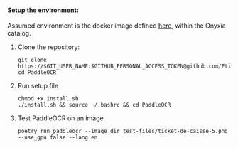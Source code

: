 #### Setup the environment:
Assumed environment is the docker image defined [here](https://github.com/InseeFrLab/images-datascience/tree/main/python-datascience), within the Onyxia catalog.
1. Clone the repository:
    ```
    git clone https://$GIT_USER_NAME:$GITHUB_PERSONAL_ACCESS_TOKEN@github.com/EtiMag/PaddleOCR.git
    cd PaddleOCR
    ```
    
2. Run setup file
    ```
    chmod +x install.sh
    ./install.sh && source ~/.bashrc && cd PaddleOCR
    ```

3. Test PaddleOCR on an image
    ```
    poetry run paddleocr --image_dir test-files/ticket-de-caisse-5.png --use_gpu false --lang en
    ```